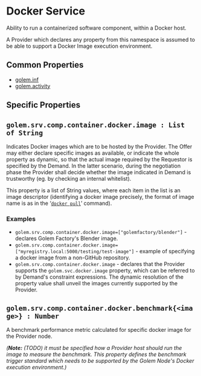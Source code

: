 # Docker Service 
Ability to run a containerized software component, within a Docker host.

A Provider which declares any property from this namespace is assumed to be able to support a Docker Image execution environment.

## Common Properties

* [golem.inf](../../../../0-commons/golem/inf.md)
* [golem.activity](../../../../0-commons/golem/activity.md)

## Specific Properties

## `golem.srv.comp.container.docker.image : List of String` 

Indicates Docker images which are to be hosted by the Provider. The Offer may either declare specific images as available, or indicate the whole property as dynamic, so that the actual image required by the Requestor is specified by the Demand. In the latter scenario, during the negotiation phase the Provider shall decide whether the image indicated in Demand is trustworthy (eg. by checking an internal whitelist).

This property is a list of String values, where each item in the list is an image descriptor (identifying a docker image precisely, the format of image name is as in the ‘[`docker pull`](https://docs.docker.com/engine/reference/commandline/pull/)’ command).

### **Examples**

* `golem.srv.comp.container.docker.image=["golemfactory/blender"]` - declares Golem Factory's Blender image.
* `golem.srv.comp.container.docker.image=["myregistry.local:5000/testing/test-image"]` - example of specifying a docker image from a non-GitHub repository.
* `golem.srv.comp.container.docker.image` - declares that the Provider supports the `golem.svc.docker.image` property, which can be referred to by Demand's constraint expressions. The dynamic resolution of the property value shall unveil the images currently supported by the Provider.
  
## `golem.srv.comp.container.docker.benchmark{<image>} : Number` 
A benchmark performance metric calculated for specific docker image for the Provider node.

_(**Note:** (TODO) it must be specified how a Provider host should run the image to measure the benchmark. This property defines the benchmark trigger standard which needs to be supported by the Golem Node's Docker execution environment.)_
  

